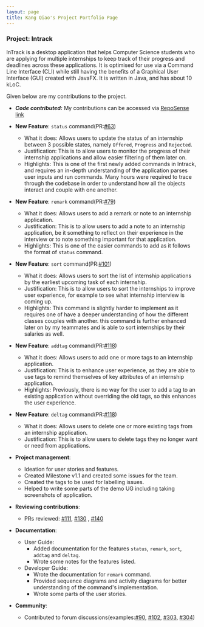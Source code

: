 ```yaml
---
layout: page
title: Kang Qiao's Project Portfolio Page
---
```


### Project: Intrack

InTrack is a desktop application that helps Computer Science students who are applying for multiple internships to keep
track of their progress and deadlines across these applications. It is optimised for use via a Command Line Interface
(CLI) while still having the benefits of a Graphical User Interface (GUI) created with JavaFX. It is written in Java,
and has about 10 kLoC.

Given below are my contributions to the project.
* ***Code contributed:*** My contributions can be accessed via [RepoSense link](https://nus-cs2103-ay2223s1.github.io/tp-dashboard/?search=kangqiao322&breakdown=true)


* **New Feature**: `status` command(PR:[#63](https://github.com/AY2223S1-CS2103T-T11-2/tp/pull/63))
    * What it does: Allows users to update the status of an internship between 3 possible states, namely `Offered`, `Progress` and `Rejected`.
    * Justification: This is to allow users to monitor the progress of their internship applications and allow easier filtering of them later on.
    * Highlights: This is one of the first newly added commands in Intrack, and requires an in-depth understanding of the application parses user inputs and run commands. 
    Many hours were required to trace through the codebase in order to understand how all the objects interact and couple
    with one another.
  

* **New Feature**: `remark` command(PR:[#79](https://github.com/AY2223S1-CS2103T-T11-2/tp/pull/79))
    * What it does: Allows users to add a remark or note to an internship application.
    * Justification: This is to allow users to add a note to an internship application, be it something to reflect on their experience in the interview or to note something important for that application.
    * Highlights: This is one of the easier commands to add as it follows the format of `status` command.
  
    
* **New Feature**: `sort` command(PR:[#101](https://github.com/AY2223S1-CS2103T-T11-2/tp/pull/101))
    * What it does: Allows users to sort the list of internship applications by the earliest upcoming task of each internship.
    * Justification: This is to allow users to sort the internships to improve user experience, for example to see what internship interview is coming up.
    * Highlights: This command is slightly harder to implement as it requires one of have a deeper understanding of how the different classes couples with another.
  this command is further enhanced later on by my teammates and is able to sort internships by their salaries as well. 


* **New Feature**: `addtag` command(PR:[#118](https://github.com/AY2223S1-CS2103T-T11-2/tp/pull/118))
    * What it does: Allows users to add one or more tags to an internship application.
    * Justification: This is to enhance user experience, as they are able to use tags to remind themselves of key attributes of an internship application.
    * Highlights: Previously, there is no way for the user to add a tag to an existing application without overriding the old tags, so this enhances the user experience.


* **New Feature**: `deltag` command(PR:[#118](https://github.com/AY2223S1-CS2103T-T11-2/tp/pull/118))
    * What it does: Allows users to delete one or more existing tags from an internship application.
    * Justification: This is to allow users to delete tags they no longer want or need from applications.

* **Project management**:
    * Ideation for user stories and features.
    * Created Milestone v1.1 and created some issues for the team.
    * Created  the tags to be used for labelling issues.
    * Helped to write some parts of the demo UG including taking screenshots of application.

* **Reviewing contributions**:
    * PRs reviewed: [#111](https://github.com/AY2223S1-CS2103T-T11-2/tp/pull/111), [#130](https://github.com/AY2223S1-CS2103T-T11-2/tp/pull/130)
  , [#140](https://github.com/AY2223S1-CS2103T-T11-2/tp/pull/140)

* **Documentation**:
    * User Guide:
        * Added documentation for the features `status`, `remark`, `sort`, `addtag` and `deltag`.
        * Wrote some notes for the features listed.
    * Developer Guide:
        * Wrote the documentation for `remark` command. 
        * Provided sequence diagrams and activity diagrams for better understanding of the command's implementation.
        * Wrote some parts of the user stories.

* **Community**:
    * Contributed to forum discussions(examples:[#90](https://github.com/nus-cs2103-AY2223S1/forum/issues/90), [#102](https://github.com/nus-cs2103-AY2223S1/forum/issues/102), [#303](https://github.com/nus-cs2103-AY2223S1/forum/issues/303), [#304](https://github.com/nus-cs2103-AY2223S1/forum/issues/304))

